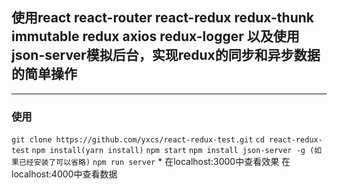 ## 使用react react-router react-redux redux-thunk immutable redux axios redux-logger 以及使用json-server模拟后台，实现redux的同步和异步数据的简单操作
***
### 使用
 `git clone https://github.com/yxcs/react-redux-test.git`
 `cd react-redux-test`
 `npm install(yarn install)`
 `npm start`
 `npm install json-server -g (如果已经安装了可以省略)`
 `npm run server`
*
在localhost:3000中查看效果
在localhost:4000中查看数据